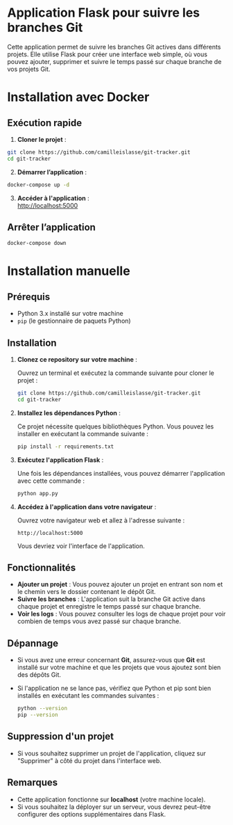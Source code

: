 
# Application Flask pour suivre les branches Git

Cette application permet de suivre les branches Git actives dans différents projets. Elle utilise Flask pour créer une interface web simple, où vous pouvez ajouter, supprimer et suivre le temps passé sur chaque branche de vos projets Git.


# Installation avec Docker

## Exécution rapide

1. **Cloner le projet** :
```sh
git clone https://github.com/camilleislasse/git-tracker.git
cd git-tracker
```

2. **Démarrer l’application** :
```sh
docker-compose up -d
```

3. **Accéder à l'application** :  
   [http://localhost:5000](http://localhost:5000)

## Arrêter l’application
```sh
docker-compose down
```  

# Installation manuelle

## Prérequis

- Python 3.x installé sur votre machine
- `pip` (le gestionnaire de paquets Python)

## Installation

1. **Clonez ce repository sur votre machine** :

   Ouvrez un terminal et exécutez la commande suivante pour cloner le projet :

   ```bash
   git clone https://github.com/camilleislasse/git-tracker.git
   cd git-tracker
   ```

2. **Installez les dépendances Python** :

   Ce projet nécessite quelques bibliothèques Python. Vous pouvez les installer en exécutant la commande suivante :

   ```bash
   pip install -r requirements.txt
   ```

3. **Exécutez l'application Flask** :

   Une fois les dépendances installées, vous pouvez démarrer l'application avec cette commande :

   ```bash
   python app.py
   ```

4. **Accédez à l'application dans votre navigateur** :

   Ouvrez votre navigateur web et allez à l'adresse suivante :

   ```
   http://localhost:5000
   ```

   Vous devriez voir l'interface de l'application.

## Fonctionnalités

- **Ajouter un projet** : Vous pouvez ajouter un projet en entrant son nom et le chemin vers le dossier contenant le dépôt Git.
- **Suivre les branches** : L'application suit la branche Git active dans chaque projet et enregistre le temps passé sur chaque branche.
- **Voir les logs** : Vous pouvez consulter les logs de chaque projet pour voir combien de temps vous avez passé sur chaque branche.

## Dépannage

- Si vous avez une erreur concernant **Git**, assurez-vous que **Git** est installé sur votre machine et que les projets que vous ajoutez sont bien des dépôts Git.
- Si l'application ne se lance pas, vérifiez que Python et pip sont bien installés en exécutant les commandes suivantes :

   ```bash
   python --version
   pip --version
   ```

## Suppression d'un projet

- Si vous souhaitez supprimer un projet de l'application, cliquez sur "Supprimer" à côté du projet dans l'interface web.

## Remarques

- Cette application fonctionne sur **localhost** (votre machine locale).
- Si vous souhaitez la déployer sur un serveur, vous devrez peut-être configurer des options supplémentaires dans Flask.
